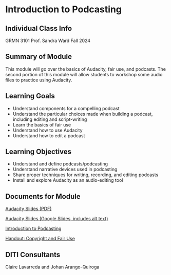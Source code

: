 <h1>Introduction to Podcasting</h1>


<h2>Individual Class Info</h2>

GRMN 3101
Prof. Sandra Ward
Fall 2024

<h2>Summary of Module</h2>

This module will go over the basics of Audacity, fair use, and podcasts. The second portion of this module will allow students to workshop some audio files to practice using Audacity.

<h2>Learning Goals</h2>

* Understand components for a compelling podcast
* Understand the particular choices made when building a podcast, including editing and script-writing
* Learn the basics of fair use
* Understand how to use Audacity
* Understand how to edit a podcast

<h2>Learning Objectives</h2>

* Understand and define podcasts/podcasting
* Understand narrative devices used in podcasting
* Share proper techniques for writing, recording, and editing podcasts
* Install and explore Audacity as an audio-editing tool

<h2>Documents for Module</h2>

[Audacity Slides (PDF)](https://github.com/NULabNortheastern/digitalassignmentshowcase/tree/main/audio-editing_podcasting/fa24-ward-grmn3101-audacity/Slides.pdf)

[Audacity Slides (Google Slides, includes alt text)](https://docs.google.com/presentation/d/1xdAhLjriMJ2tA_tYdQdnzhBwa868AmJPJnzmXo6jlGg/edit?usp=sharing)

[Introduction to Podcasting](https://github.com/NULabNortheastern/digitalassignmentshowcase/blob/master/handouts/audio-editing_podcasting/Handout-Audacity.pdf)

[Handout: Copyright and Fair Use](https://github.com/NULabNortheastern/digitalassignmentshowcase/blob/master/handouts/Copyright-Fair-Use.pdf)

<h2>DITI Consultants</h2>

Claire Lavarreda and Johan Arango-Quiroga
